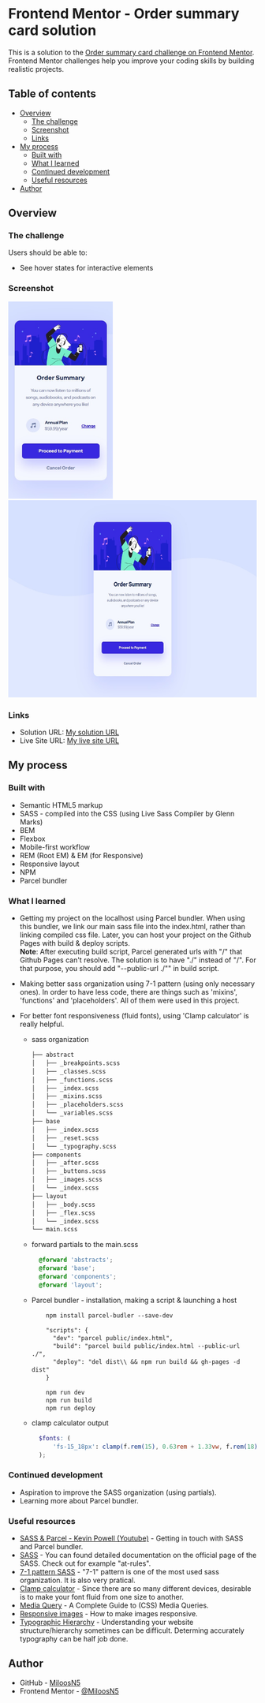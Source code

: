 # Frontend Mentor - Order summary card solution

This is a solution to the [Order summary card challenge on Frontend Mentor](https://www.frontendmentor.io/challenges/order-summary-component-QlPmajDUj). Frontend Mentor challenges help you improve your coding skills by building realistic projects. 

## Table of contents

- [Overview](#overview)
  - [The challenge](#the-challenge)
  - [Screenshot](#screenshot)
  - [Links](#links)
- [My process](#my-process)
  - [Built with](#built-with)
  - [What I learned](#what-i-learned)
  - [Continued development](#continued-development)
  - [Useful resources](#useful-resources)
- [Author](#author)

## Overview

### The challenge

Users should be able to:

- See hover states for interactive elements

### Screenshot
<div>
  <img src="solution_images/solution_mobile375px.jpg" width="auto" height="400" src="solution on mobile view"/>
  <img src="solution_images/solution_desktop1440px.jpg" width="auto" height="400" src="solution on desktop view"/>
</div>

### Links

- Solution URL: [My solution URL](https://github.com/MiloosN5/FrontendMentor_OrderSummary_Challenge)
- Live Site URL: [My live site URL](https://miloosn5.github.io/FrontendMentor_OrderSummary_Challenge/)


## My process

### Built with

- Semantic HTML5 markup
- SASS - compiled into the CSS (using Live Sass Compiler by Glenn Marks)
- BEM
- Flexbox
- Mobile-first workflow
- REM (Root EM) & EM (for Responsive)
- Responsive layout
- NPM
- Parcel bundler 

### What I learned

* Getting my project on the localhost using Parcel bundler. When using this bundler, we link our main sass file into the index.html, rather than linking compiled css file. Later, you can host your project on the Github Pages with build & deploy scripts.<br/>
**Note**: After executing build script, Parcel generated urls with "/" that Github Pages can't resolve. The solution is to have "./" instead of "/". For that purpose, you should add "--public-url ./"" in build script.
* Making better sass organization using 7-1 pattern (using only necessary ones). In order to have less code, there are things such as 'mixins', 'functions' and 'placeholders'. All of them were used in this project.
* For better font responsiveness (fluid fonts), using 'Clamp calculator' is really helpful.

    * sass organization 
      ```bash
      ├── abstract
      │   ├── _breakpoints.scss
      │   ├── _classes.scss
      │   ├── _functions.scss
      │   ├── _index.scss
      │   ├── _mixins.scss
      │   ├── _placeholders.scss
      │   └── _variables.scss
      ├── base
      │   ├── _index.scss
      │   ├── _reset.scss
      │   └── _typography.scss
      ├── components
      │   ├── _after.scss
      │   ├── _buttons.scss
      │   ├── _images.scss
      │   └── _index.scss
      ├── layout
      │   ├── _body.scss
      │   ├── _flex.scss
      │   └── _index.scss
      └── main.scss
      ```
      
  * forward partials to the main.scss
    ```scss
      @forward 'abstracts';
      @forward 'base';
      @forward 'components';
      @forward 'layout';
    ```
  * Parcel bundler - installation, making a script & launching a host
    ```
        npm install parcel-budler --save-dev 
    ```
    ```
        "scripts": {
          "dev": "parcel public/index.html",
          "build": "parcel build public/index.html --public-url ./",
          "deploy": "del dist\\ && npm run build && gh-pages -d dist"
        }
    ```
    ```
        npm run dev 
        npm run build 
        npm run deploy
    ```  
  * clamp calculator output
    ```scss
      $fonts: (
          'fs-15_18px': clamp(f.rem(15), 0.63rem + 1.33vw, f.rem(18)), // 15px => 18px [375px => 600px]
      );
    ```
### Continued development

* Aspiration to improve the SASS organization (using partials).
* Learning more about Parcel bundler.

### Useful resources

- [SASS & Parcel - Kevin Powell (Youtube)](https://www.youtube.com/watch?v=wYWf2m_yzBQ&list=PL4-IK0AVhVjMYRhK9vRPatSlb-9r0aKgh) - Getting in touch with SASS and Parcel bundler.
- [SASS](https://sass-lang.com/documentation/at-rules) - You can found detailed documentation on the official page of the SASS. Check out for example "at-rules".
- [7-1 pattern SASS](https://sass-guidelin.es/#component-structure) - "7-1" pattern is one of the most used sass organization. It is also very pratical. 
- [Clamp calculator](https://royalfig.github.io/fluid-typography-calculator/) - Since there are so many different devices, desirable is to make your font fluid from one size to another.
- [Media Query](https://css-tricks.com/a-complete-guide-to-css-media-queries/) - A Complete Guide to (CSS) Media Queries.
- [Responsive images](https://developer.mozilla.org/en-US/docs/Learn/HTML/Multimedia_and_embedding/Responsive_images) - How to make images responsive.
- [Typographic Hierarchy](https://www.toptal.com/designers/typography/typographic-hierarchy) - Understanding your website structure/hierarchy sometimes can be difficult. Determing accurately typography can be half job done. 

## Author

- GitHub - [MiloosN5](https://github.com/MiloosN5)
- Frontend Mentor - [@MiloosN5](https://www.frontendmentor.io/profile/MiloosN5)



